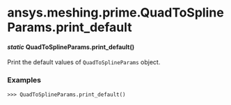 # ansys.meshing.prime.QuadToSplineParams.print_default



#### *static* QuadToSplineParams.print_default()

Print the default values of `QuadToSplineParams` object.

### Examples

```pycon
>>> QuadToSplineParams.print_default()
```

<!-- !! processed by numpydoc !! -->

